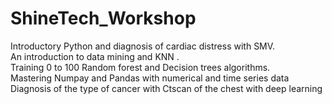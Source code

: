 # ShineTech_Workshop<br> 
 Introductory Python and diagnosis of cardiac distress with SMV.<br>
 An introduction to data mining and KNN .<br>
 Training 0 to 100 Random forest and Decision trees algorithms.<br>
 Mastering Numpay and Pandas with numerical and time series data<br>
 Diagnosis of the type of cancer with Ctscan of the chest with deep learning<br>
